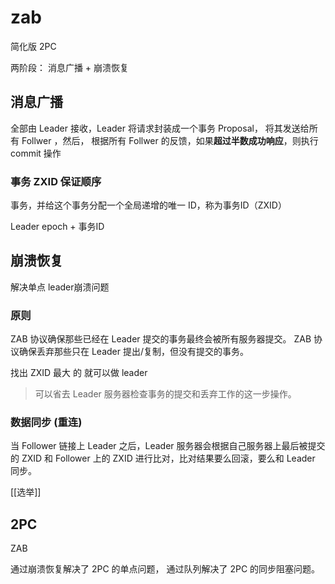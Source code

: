 # zab
简化版 2PC 

两阶段： 消息广播 + 崩溃恢复
## 消息广播
全部由 Leader 接收，Leader 将请求封装成一个事务 Proposal，
将其发送给所有 Follwer ，然后，
根据所有 Follwer 的反馈，如果**超过半数成功响应**，则执行 commit 操作

### 事务 ZXID 保证顺序
事务，并给这个事务分配一个全局递增的唯一 ID，称为事务ID（ZXID）

Leader epoch  + 事务ID

## 崩溃恢复
解决单点 leader崩溃问题

### 原则
ZAB 协议确保那些已经在 Leader 提交的事务最终会被所有服务器提交。
ZAB 协议确保丢弃那些只在 Leader 提出/复制，但没有提交的事务。

找出 ZXID 最大 的 就可以做 leader
> 可以省去 Leader 服务器检查事务的提交和丢弃工作的这一步操作。

### 数据同步 (重连)
当 Follower 链接上 Leader 之后，Leader 服务器会根据自己服务器上最后被提交的 ZXID 和 Follower 上的 ZXID 进行比对，比对结果要么回滚，要么和 Leader 同步。 

[[选举]]
## 2PC
ZAB

通过崩溃恢复解决了 2PC 的单点问题，
通过队列解决了 2PC 的同步阻塞问题。